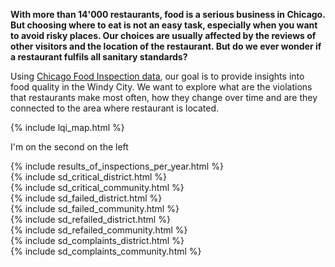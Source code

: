 
**With more than 14'000 restaurants, food is a serious business in Chicago. But choosing where to eat is not an easy task, especially when you want to avoid risky places. Our choices are usually affected by the reviews of other visitors and the location of the restaurant. But do we ever wonder if a restaurant fulfils all sanitary standards?**

Using [Chicago Food Inspection data](https://www.kaggle.com/chicago/chicago-food-inspections), our goal is to provide insights into food quality in the Windy City. We want to explore what are the violations that restaurants make most often, how they change over time and are they connected to the area where restaurant is located.

<div id="bigger_wrapper">
    <div id="map_wrapper">
        <div id="lqi_map">
            {% include lqi_map.html %}
        </div>
        <div id="map_text">
            <p>I'm on the second on the left</p>
        </div>
    </div>
    <div>
        {% include results_of_inspections_per_year.html %}
    <div/>
</div>

<div>
{% include sd_critical_district.html %}
<div>

<div>
{% include sd_critical_community.html %}
<div>

<div>
{% include sd_failed_district.html %}
<div>

<div>
{% include sd_failed_community.html %}
<div>

<div>
{% include sd_refailed_district.html %}
<div>

<div>
{% include sd_refailed_community.html %}
<div>

<div>
{% include sd_complaints_district.html %}
<div>

<div>
{% include sd_complaints_community.html %}
<div>

